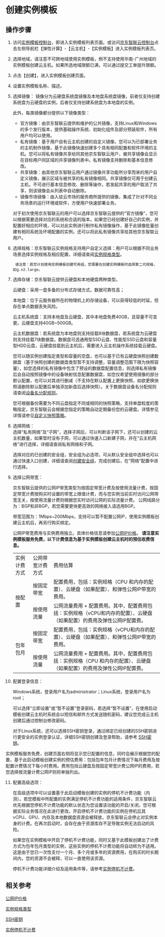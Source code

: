# 创建实例模板
## 操作步骤
1. 访问[实例模板控制台](https://cns-console.jdcloud.com/host/launchtemplate/list)，即进入实例模板列表页面。或访问[京东智联云控制台](https://console.jdcloud.com)点击左侧导航栏【弹性计算】-【云主机】-【实例模板】进入实例模板列表页。
2. 选择地域，请注意不可跨地域使用实例模板，例不支持使用华南-广州地域的实例模板创建云主机。如果所选地域限额已满，可以通过提交工单提升限额。
3. 点击【创建】，进入实例模板创建页面。
4. 设置实例模板名称、描述。
5. 选择镜像：
	镜像分为云硬盘系统盘镜像及本地盘系统盘镜像，前者仅支持创建系统盘为云硬盘的实例，后者仅支持创建系统盘为本地盘的实例。
	
	此外，每类镜像都分提供以下镜像类型：
	
	* 官方镜像：由京东智联云提供和维护的公共镜像，支持Linux和Windows的多个发行版本，提供基础操作系统、初始化组件及部分预装软件，所有用户均可以使用。
	* 私有镜像：基于用户自有云主机创建的自定义镜像，您可以为已部署业务的主机制作镜像，基于此镜像快速创建多个具有相同配置和软件环境的主机。您可以将私有镜像共享给同其他京东智联云用户，被共享镜像会显示在目标用户同区域的共享镜像列表中。私有镜像支持删除和基本信息修改。
	* 共享镜像：由其他京东智联云用户通过镜像共享功能所分享而来的用户自定义镜像，展示区域与被共享的私有镜像相同。共享镜像仅可用于创建云主机，不可进行基本信息修改、删除等操作，若发起共享的用户取消了共享，则该镜像会从列表中自动删除。
	* 镜像市场镜像：由入驻云市场的服务商所提供的镜像，集成了针对不同业务场景的运行环境或软件，方便用户快速部署业务。
	
	对于初次使用京东智联云的用户可以选择京东智联云提供的“官方镜像”，您可以根据需要选择对应的系统和合适的版本。如果您已经创建好自己的实例，并配置好相应的环境，可以对此实例进行制作私有镜像操作，基于此镜像批量创建有相同系统及环境配置的实例，还可以将此私有镜像共享给其他京东智联云用户。


6. 选择规格：京东智联云实例规格支持用户自定义选择：用户可以根据不同业务场景选择实例规格及相应配置，详细请查阅[实例规格类型](http://docs.jdcloud.com/cn/virtual-machines/instance-type-family)。

		请注意：若您计划使用实例模板创建可用组，您需要在创建实例模板时选择第二代规格，如g.n2.large。

7. 选择存储：京东智联云提供云硬盘和本地硬盘两种类型。
	
	云硬盘：采用一盘多备的分布式存储方式，数据可靠性高；
	
	本地盘：位于云服务器所在的物理机上的存储设备，可以获得较低的时延，但存在单点数据丢失风险。

	云主机系统盘：支持本地盘及云硬盘，其中本地盘免费40GB，且容量不可变更。云硬盘支持40GB~500GB。

	云主机数据盘：若系统盘为本地盘则支持挂载8块数据盘，若系统盘为云硬盘则支持挂载7块数据盘。数据盘可选通用型SSD云盘、性能型SSD云盘和容量型HDD云盘，云硬盘挂载到云主机后，需要进入云主机操作系统挂载云硬盘。
	
	您可以随实例创建指定类型和容量的空盘，也可以基于已有云硬盘快照创建数据盘（基于快照创建的数据盘类型暂不支持调整，容量调整范围下限为快照容量），如您选择的私有镜像中包含了预设的数据盘配置信息，则选择私有镜像后会自动按照镜像中的设备映射信息配置数据盘，如您仅希望使用镜像的部分默认配置，也可以对其进行删减（不支持在默认配置上更换快照，如欲更换快照请删除默认配置后单独添加新盘后选择快照）。关于数据盘设备名分配规则请查阅[设备名分配规则](../Storage/Assign-Device-Name.md)。
	
	您可根据备份需要为不同云盘指定不同或相同的快照策略，支持单盘粒度的策略指定，京东智联云会根据您指定的策略自动定期备份您的云硬盘。详情参见详情请参见[自定义快照策略](https://docs.jdcloud.com/cn/cloud-disk-service/snapshotpolicy)。

8. 选择网络：<br>选择“私有网络”及“子网”，选择子网后，可以判断该子网下，还可以创建的云主机数量，如果暂时没有子网，可以通过快速入口新建子网，并在“云主机网络”进行选择，详细请查阅私有网络和子网。        

	选择对应的已创建的安全组，安全组为必选项，可从默认安全组中选择也可以通过快速入口创建，详细请查阅[创建安全组](../Security-Group/Create-Security-Group.md)，完成创建后，在“网络”配置中进行选择。


9. 选择公网带宽：

	京东智联云提供的公网IP带宽类型为按固定带宽计费及按使用流量计费，按固定带宽计费按购买时设置的带宽上限值计费，而与您实例当前实时访问公网带宽无关，按使用流量计费则根据您实时访问公网的实际流量计费。
    公网线路分为：BGP和非BGP，若您需要更快更高效的网络接入请选用BGP。        

	带宽范围为：1Mbps~200Mbps，支持可以暂不配置公网IP，使用实例模板创建云主机后，再另行购买绑定。

	公网IP带宽费用与实例费用独立。具体价格信息请参加[公网IP价格](http://docs.jdcloud.com/cn/elastic-ip/price-overview)。
**请注意实例模板服务免费，以下计费信息为基于实例模板创建云主机时的预估收费信息。**
	<table>
	   <tr>
	      <td >实例计费方式</td>
	      <td >公网带宽计费方式</td>
	      <td >费用估算</td>
	   </tr>
	   <tr>
		   <td rowspan="2">按配置  </td>
	      <td >按固定带宽 </td>
	      <td > 配置费用，包括：实例规格（CPU 和内存的配置）、云硬盘（如果配置）、和弹性公网IP带宽的费用。</td>
	   </tr>
	   <tr>
	      <td >按使用流量 </td>
	      <td > 公网流量费用 + 配置费用。其中，配置费用包括：实例规格（vCPU和内存的配置）、云硬盘（如果配置）的费用及弹性公网IP配置费。          </td>
	   </tr>
	   <tr>
		   <td rowspan="2">包年包月  </td>
	      <td >按固定带宽 </td>
	      <td > 配置费用，包括：实例规格（vCPU和内存的配置）、云硬盘（如果配置）、和弹性公网IP带宽的费用。</td>
	   </tr>
	   <tr>
	      <td >按使用流量 </td>
	      <td > 公网流量费用 + 配置费用。其中，配置费用包括：实例规格（CPU 和内存的配置）、云硬盘（如果配置）的费用及弹性公网IP配置费。    </td>
	   </tr>
   </table>

10. 配置登录信息：

	Windows系统，登录用户名为administrator；Linux系统，登录用户名为root；    
    
	可以选择“立即设置”或“暂不设置”登录密码，若选择“暂不设置”，在使用启动模板创建云主机时系统会以短信和邮件方式发送随机密码，建议您完成云主机创建后通过控制台修改密码。    
    
	对于Linux系统，还可以选择SSH密钥登录，通过绑定已经创建的SSH密钥进行更安全的实例登录认证，详细SSH密钥创建及登录帮助，请参考 [SSH密钥](../Key-Pair/KeyPair-Overview.md)。


实例模板服务免费，创建页面右侧将显示您已配置的信息，同时会展示根据您的配置，基于此启动模板创建实例的预估费用：包括包年包月计费情况下每月费用及按配置计费情况下每小时费用。费用包括云硬盘及按固定带宽计费公网IP的费用，若您选择按流量计费公网IP则将单独列出。

11. 配置高级选项：


	在高级选项中可以设置基于此启动模板创建的实例的停机不计费功能（内测）。若您模板中所配置的实例满足停机不计费功能的适用条件，京东智联云优先根据您停机不计费功能的默认状态为您设置该功能的开启/关闭，您可根据实际业务情况在此进行更改。开启停机不计费功能的实例在停机后其vCPU、GPU、内存及本地数据盘资源会被释放，京东智联云会停止对实例本身的计费。在再次启动时，会存在由于资源库存不足导致实例无法启动的风险。
	
	如果您在实例模板中开启了停机不计费功能，同时又基于此模板创建出了计费方式为包年包月类型的实例，这些实例的停机不计费功能将自动转为不适用。这是由于您已一次性支付一个月、多个月或多年的资源费用，在购买的时长期间内，您的资源不会被释，可以一直使用该资源。
	
	停机不计费功能详细介绍及适用条件等，请参考[实例停机不计费](../Instance/uncharged_for_stopped_vm.md)。

## 相关参考

[公网IP价格](http://docs.jdcloud.com/cn/elastic-ip/price-overview)

[实例规格类型](http://docs.jdcloud.com/cn/virtual-machines/instance-type-family)

[SSH密钥](../Key-Pair/KeyPair-Overview.md)

[实例停机不计费](../Instance/uncharged_for_stopped_vm.md)
